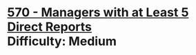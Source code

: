 # [570 - Managers with at Least 5 Direct Reports](https://leetcode.com/problems/managers-with-at-least-5-direct-reports/) </br> Difficulty: Medium